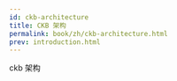 ```yaml
---
id: ckb-architecture
title: CKB 架构
permalink: book/zh/ckb-architecture.html
prev: introduction.html
---
```


ckb 架构
